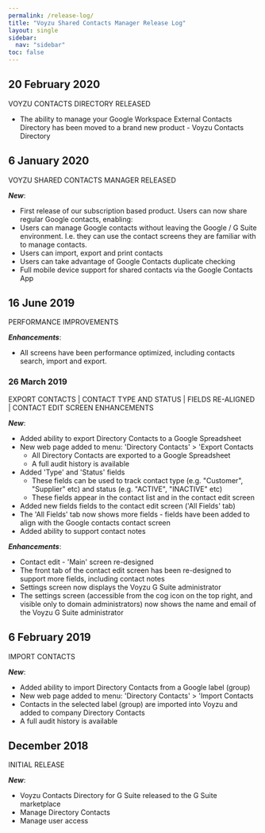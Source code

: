```yaml
---
permalink: /release-log/
title: "Voyzu Shared Contacts Manager Release Log"
layout: single
sidebar:
  nav: "sidebar"
toc: false
---
```

## 20 February 2020
VOYZU CONTACTS DIRECTORY RELEASED
- The ability to manage your Google Workspace External Contacts Directory has been moved to a brand new product - Voyzu Contacts Directory

## 6 January 2020
VOYZU SHARED CONTACTS MANAGER RELEASED

**_New_**:
- First release of our subscription based product. Users can now share regular Google contacts, enabling:
- Users can manage Google contacts without leaving the Google / G Suite environment. I.e. they can use the contact screens they are familiar with to manage contacts.
- Users can import, export and print contacts
- Users can take advantage of Google Contacts duplicate checking
- Full mobile device support for shared contacts via the Google Contacts App

## 16 June 2019
PERFORMANCE IMPROVEMENTS

**_Enhancements_**:
- All screens have been performance optimized, including contacts search, import and export.

### 26 March 2019
EXPORT CONTACTS | CONTACT TYPE AND STATUS | FIELDS RE-ALIGNED | CONTACT EDIT SCREEN ENHANCEMENTS

**_New_**:
- Added ability to export Directory Contacts to a Google Spreadsheet
- New web page added to menu: 'Directory Contacts' > 'Export Contacts
    - All Directory Contacts are exported to a Google Spreadsheet
    - A full audit history is available
- Added 'Type' and 'Status' fields
    - These fields can be used to track contact type (e.g. "Customer", "Supplier" etc) and status (e.g. "ACTIVE", "INACTIVE" etc)
    - These fields appear in the contact list and in the contact edit screen
- Added new fields fields to the contact edit screen ('All Fields' tab)
- The 'All Fields' tab now shows more fields - fields have been added to align with the Google contacts contact screen
- Added ability to support contact notes

**_Enhancements_**:
- Contact edit - 'Main' screen re-designed
- The front tab of the contact edit screen has been re-designed to support more fields, including contact notes
- Settings screen now displays the Voyzu G Suite administrator
- The settings screen (accessible from the cog icon on the top right, and visible only to domain administrators) now shows the name and email of the Voyzu G Suite administrator

## 6 February 2019
IMPORT CONTACTS

**_New_**:
- Added ability to import Directory Contacts from a Google label (group)
- New web page added to menu: 'Directory Contacts' > 'Import Contacts
- Contacts in the selected label (group) are imported into Voyzu and added to company Directory Contacts
- A full audit history is available

## December 2018
INITIAL RELEASE

**_New_**:
- Voyzu Contacts Directory for G Suite released to the G Suite marketplace
- Manage Directory Contacts
- Manage user access
